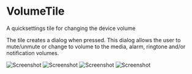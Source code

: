# VolumeTile
A quicksettings tile for changing the device volume

The tile creates a dialog when pressed. This dialog allows the user to mute/unmute or change to volume to the media, alarm, ringtone and/or notification volumes.

![Screenshot](https://raw.githubusercontent.com/urandom/VolumeTile/master/screenshots/screenshot-1.png)
![Screenshot](https://raw.githubusercontent.com/urandom/VolumeTile/master/screenshots/screenshot-2.png)
![Screenshot](https://raw.githubusercontent.com/urandom/VolumeTile/master/screenshots/screenshot-3.png)
![Screenshot](https://raw.githubusercontent.com/urandom/VolumeTile/master/screenshots/screenshot-4.png)
